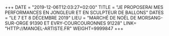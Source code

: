 +++
DATE = "2019-12-06T12:03:27+02:00"
TITLE = "JE PROPOSERAI MES PERFORMANCES EN JONGLEUR ET EN SCULPTEUR DE BALLONS"
DATES = "LE 7 ET 8 DÉCEMBRE 2019"
LIEU = "MARCHÉ DE NOËL DE MORSANG-SUR-ORGE 91390 ET EVRY-COURCOURONNES 91228"
LINK= "HTTP://MANOEL-ARTISTE.FR"
WEIGHT=9999847
+++